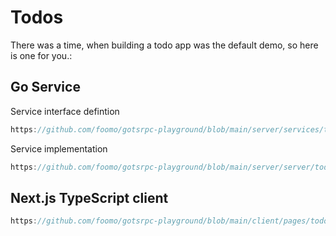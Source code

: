 # Todos

There was a time, when building a todo app was the default demo, so here is one for you.:
## Go Service

Service interface defintion

```go reference title="server/services/wof/service.go" lines
https://github.com/foomo/gotsrpc-playground/blob/main/server/services/todos/service.go
```

Service implementation

```go reference title="server/services/helloworld/service.go"
https://github.com/foomo/gotsrpc-playground/blob/main/server/server/todos.go
```


## Next.js TypeScript client

```typescript reference title="client/pages/wheel-of-fortune.tsx"
https://github.com/foomo/gotsrpc-playground/blob/main/client/pages/todos.tsx
```
